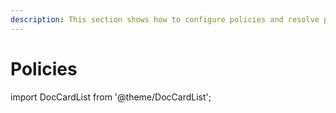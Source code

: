 ```yaml
---
description: This section shows how to configure policies and resolve policy vulnerabilities in Syskit Point.
---
```


# Policies
import DocCardList from '@theme/DocCardList';

<DocCardList />